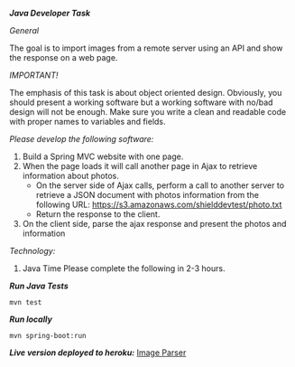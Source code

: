 ***Java Developer Task***

*General*

The goal is to import images from a remote server using an API and show the response on a
web page.

*IMPORTANT!*

The emphasis of this task is about object oriented design. Obviously, you should present a
working software but a working software with no/bad design will not be enough.
Make sure you write a clean and readable code with proper names to variables and fields.

*Please develop the following software:*

1. Build a Spring MVC website with one page.
2. When the page loads it will call another page in Ajax to retrieve information about
photos.
    - On the server side of Ajax calls, perform a call to another server to retrieve a
JSON document with photos information from the following URL:
https://s3.amazonaws.com/shielddevtest/photo.txt
    - Return the response to the client.
3. On the client side, parse the ajax response and present the photos and information

*Technology:*
1. Java
Time
Please complete the following in 2-3 hours.

***Run Java Tests***
```
mvn test
```

***Run locally***

```
mvn spring-boot:run
```

***Live version deployed to heroku:*** [Image Parser](https://imageparser.herokuapp.com/)


